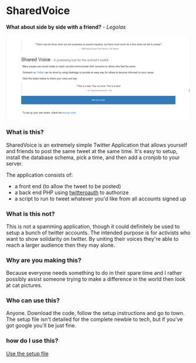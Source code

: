 SharedVoice
=======================================================================

**What about side by side with a friend?** - _Legolas_ 

![Screenshot of Regular index](SCREENSHOT.png)

### What is this? 

SharedVoice is an extremely simple Twitter Application that allows
yourself and friends to post the same tweet at the same time. It's easy
to setup, install the database schema, pick a time, and then add a
cronjob to your server. 

The application consists of: 

- a front end (to allow the tweet to be posted) 
- a back end PHP using [twitteroauth] to authorize 
- a script to run to tweet whatever you'd like from all accounts signed
  up

### What is this not?

This is not a spamming application, though it could definitely be used
to setup a bunch of twitter accounts. The intended purpose is for
activists who want to show solidarity on twitter. By uniting their
voices they're able to reach a larger audience then they may alone.

### Why are you making this?

Because everyone needs something to do in their spare time and I rather
possibly assist someone trying to make a difference in the world then
look at cat pictures. 

### Who can use this?

Anyone. Download the code, follow the setup instructions and go to town.
The setup file isn't detailed for the complete newbie to tech, but if
you've got google you'll be just fine. 

### how do I use this?

[Use the setup file](https://github.com/EJEHardenberg/SharedVoice/blob/master/setup.md)



[twitteroauth]:https://github.com/abraham/twitteroauth
